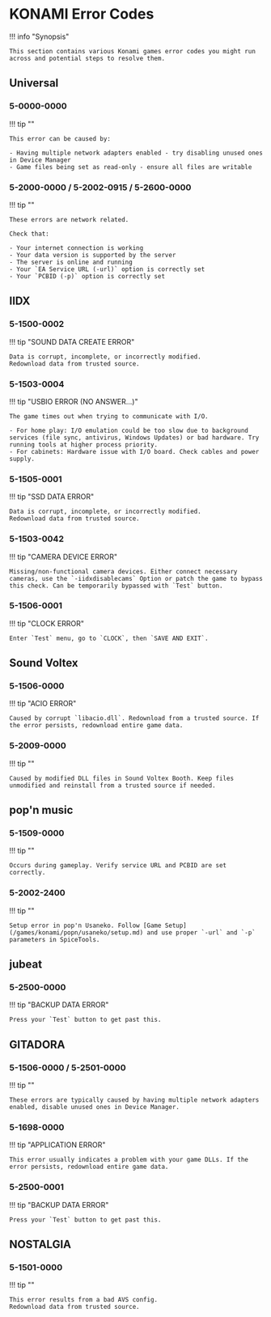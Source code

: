 # KONAMI Error Codes

!!! info "Synopsis"

    This section contains various Konami games error codes you might run across and potential steps to resolve them.

## Universal

### 5-0000-0000

!!! tip ""

    This error can be caused by:

    - Having multiple network adapters enabled - try disabling unused ones in Device Manager
    - Game files being set as read-only - ensure all files are writable

### 5-2000-0000 / 5-2002-0915 / 5-2600-0000

!!! tip ""

    These errors are network related.

    Check that:

    - Your internet connection is working
    - Your data version is supported by the server
    - The server is online and running
    - Your `EA Service URL (-url)` option is correctly set
    - Your `PCBID (-p)` option is correctly set

## IIDX

### 5-1500-0002

!!! tip "SOUND DATA CREATE ERROR"

    Data is corrupt, incomplete, or incorrectly modified.  
    Redownload data from trusted source.

### 5-1503-0004

!!! tip "USBIO ERROR (NO ANSWER...)"

    The game times out when trying to communicate with I/O.
    
    - For home play: I/O emulation could be too slow due to background services (file sync, antivirus, Windows Updates) or bad hardware. Try running tools at higher process priority.
    - For cabinets: Hardware issue with I/O board. Check cables and power supply.

### 5-1505-0001

!!! tip "SSD DATA ERROR"

    Data is corrupt, incomplete, or incorrectly modified.  
    Redownload data from trusted source.

### 5-1503-0042

!!! tip "CAMERA DEVICE ERROR"

    Missing/non-functional camera devices. Either connect necessary cameras, use the `-iidxdisablecams` Option or patch the game to bypass this check. Can be temporarily bypassed with `Test` button.

### 5-1506-0001

!!! tip "CLOCK ERROR"

    Enter `Test` menu, go to `CLOCK`, then `SAVE AND EXIT`.

## Sound Voltex

### 5-1506-0000

!!! tip "ACIO ERROR"

    Caused by corrupt `libacio.dll`. Redownload from a trusted source. If the error persists, redownload entire game data.

### 5-2009-0000

!!! tip ""

    Caused by modified DLL files in Sound Voltex Booth. Keep files unmodified and reinstall from a trusted source if needed.

## pop'n music

### 5-1509-0000

!!! tip ""

    Occurs during gameplay. Verify service URL and PCBID are set correctly.

### 5-2002-2400

!!! tip ""

    Setup error in pop'n Usaneko. Follow [Game Setup](/games/konami/popn/usaneko/setup.md) and use proper `-url` and `-p` parameters in SpiceTools.

## jubeat
    
### 5-2500-0000

!!! tip "BACKUP DATA ERROR"

    Press your `Test` button to get past this.

## GITADORA

### 5-1506-0000 / 5-2501-0000

!!! tip ""

    These errors are typically caused by having multiple network adapters enabled, disable unused ones in Device Manager.

### 5-1698-0000

!!! tip "APPLICATION ERROR"

    This error usually indicates a problem with your game DLLs. If the error persists, redownload entire game data.

### 5-2500-0001

!!! tip "BACKUP DATA ERROR"

    Press your `Test` button to get past this.

## NOSTALGIA

### 5-1501-0000

!!! tip ""

    This error results from a bad AVS config.  
    Redownload data from trusted source.
